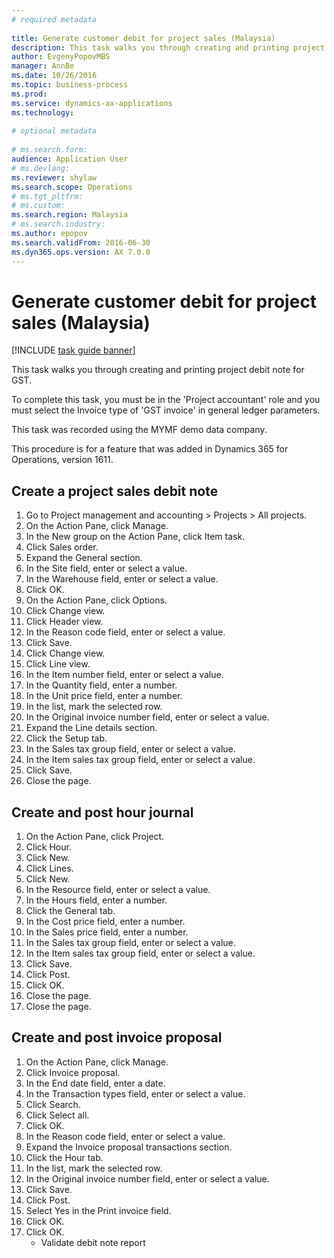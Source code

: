```yaml
--- 
# required metadata 
 
title: Generate customer debit for project sales (Malaysia)
description: This task walks you through creating and printing project debit note for GST. 
author: EvgenyPopovMBS
manager: AnnBe 
ms.date: 10/26/2016
ms.topic: business-process 
ms.prod:  
ms.service: dynamics-ax-applications 
ms.technology:  
 
# optional metadata 
 
# ms.search.form:   
audience: Application User 
# ms.devlang:  
ms.reviewer: shylaw
ms.search.scope: Operations 
# ms.tgt_pltfrm:  
# ms.custom:  
ms.search.region: Malaysia
# ms.search.industry: 
ms.author: epopov
ms.search.validFrom: 2016-06-30 
ms.dyn365.ops.version: AX 7.0.0 
---
```

# Generate customer debit for project sales (Malaysia)

[!INCLUDE [task guide banner](../../includes/task-guide-banner.md)]

This task walks you through creating and printing project debit note for GST.



To complete this task, you must be in the 'Project accountant' role and you must select the Invoice type of 'GST invoice' in general ledger parameters.

This task was recorded using the MYMF demo data company.



This procedure is for a feature that was added in Dynamics 365 for Operations, version 1611.


## Create a project sales debit note
1. Go to Project management and accounting > Projects > All projects.
2. On the Action Pane, click Manage.
3. In the New group on the Action Pane, click Item task.
4. Click Sales order.
5. Expand the General section.
6. In the Site field, enter or select a value.
7. In the Warehouse field, enter or select a value.
8. Click OK.
9. On the Action Pane, click Options.
10. Click Change view.
11. Click Header view.
12. In the Reason code field, enter or select a value.
13. Click Save.
14. Click Change view.
15. Click Line view.
16. In the Item number field, enter or select a value.
17. In the Quantity field, enter a number.
18. In the Unit price field, enter a number.
19. In the list, mark the selected row.
20. In the Original invoice number field, enter or select a value.
21. Expand the Line details section.
22. Click the Setup tab.
23. In the Sales tax group field, enter or select a value.
24. In the Item sales tax group field, enter or select a value.
25. Click Save.
26. Close the page.

## Create and post hour journal
1. On the Action Pane, click Project.
2. Click Hour.
3. Click New.
4. Click Lines.
5. Click New.
6. In the Resource field, enter or select a value.
7. In the Hours field, enter a number.
8. Click the General tab.
9. In the Cost price field, enter a number.
10. In the Sales price field, enter a number.
11. In the Sales tax group field, enter or select a value.
12. In the Item sales tax group field, enter or select a value.
13. Click Save.
14. Click Post.
15. Click OK.
16. Close the page.
17. Close the page.

## Create and post invoice proposal
1. On the Action Pane, click Manage.
2. Click Invoice proposal.
3. In the End date field, enter a date.
4. In the Transaction types field, enter or select a value.
5. Click Search.
6. Click Select all.
7. Click OK.
8. In the Reason code field, enter or select a value.
9. Expand the Invoice proposal transactions section.
10. Click the Hour tab.
11. In the list, mark the selected row.
12. In the Original invoice number field, enter or select a value.
13. Click Save.
14. Click Post.
15. Select Yes in the Print invoice field.
16. Click OK.
17. Click OK.
    * Validate debit note report  

